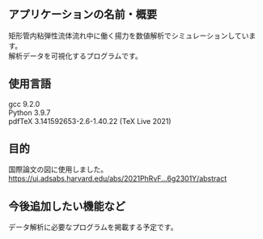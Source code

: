 
## アプリケーションの名前・概要<br>
矩形管内粘弾性流体流れ中に働く揚力を数値解析でシミュレーションしています。<br>解析データを可視化するプログラムです。<br>
  
## 使用言語<br>
gcc 9.2.0<br>
Python 3.9.7<br>
pdfTeX 3.141592653-2.6-1.40.22 (TeX Live 2021)<br>
## 目的<br>
国際論文の図に使用しました。https://ui.adsabs.harvard.edu/abs/2021PhRvF...6g2301Y/abstract
## 今後追加したい機能など<br>
データ解析に必要なプログラムを掲載する予定です。

